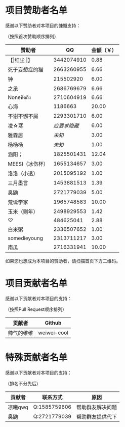 # 项目赞助者名单

感谢以下赞助者对本项目的慷慨支持：

（按照首次赞助顺序排列）

| 赞助者          | QQ         | 金额（￥） |
|--------------|------------|-------|
| 【\|红尘 \|】    | 3442074910 | 0.88  |
| 死于妄想症的猫      | 2663260955 | 6.66  |
| 钟            | 215502920  | 6.00  |
| 之承           | 2686769679 | 6.66  |
| Noneคิดถึง   | 2710604919 | 6.66  |
| 心海           | 1186663    | 20.00 |
| 不谢不懈不屑       | 2293301710 | 6.00  |
| 凌☆寒          | *应要求隐藏*    | 6.00  |
| 雅霖居          | *未知*       | 3.00  |
| 杨杨杨          | *未知*       | 1.00  |
| 涵阳；          | 1825501431 | 12.04 |
| MEESI（冰伤杯）   | 1655134657 | 3.00  |
| 洛洛（小透）       | 2015095192 | 1.00  |
| 三月墨言         | 1453881513 | 1.39  |
| 臭鼬           | 2721779039 | 5.00  |
| 荒诞学家         | 1965748583 | 10.00 |
| 玉米（则年）       | 2498929553 | 1.42  |
| ♡            | 484625041  | 2.88  |
| 白米粥          | 2336507652 | 1.00  |
| somedieyoung | 2313711217 | 3.00  |
| 南瓜           | 2716331941 | 10.00 |
  
如果您也想成为本项目的赞助者，请扫描首页下方二维码。

# 项目贡献者名单

感谢以下贡献者对本项目的支持：

（按照Pull Request顺序排列）

| 贡献者   | Github      |
|-------|-------------|
| 帅气的维维 | weiwei-cool |

# 特殊贡献者名单

感谢以下贡献者对本项目的支持：

（排名不分先后）

| 贡献者   | 联系方式         | 原因       |
|-------|--------------|----------|
| 凉曦qwq | Q:1585759606 | 帮助群友解决问题 |
| 臭鼬    | Q:2721779039 | 帮助群友提供代下 |